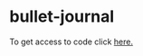# bullet-journal

To get access to code click [here.](https://github.com/cse110-sp21-group29/cse110-sp21-group29/tree/main)
